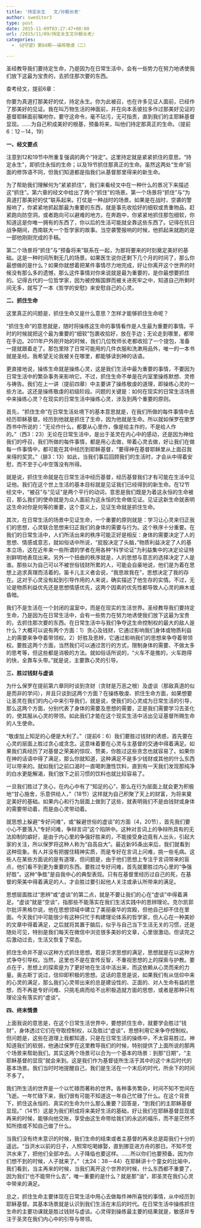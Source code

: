 ```yaml
---
title: '持定永生   文/孙毅长老'
author: sweditor3
type: post
date: 2015-11-09T03:27:47+00:00
url: /2015/11/09/持定永生文孙毅长老/
categories:
  - 《@守望》第84期——操练敬虔（二）

---
```

圣经教导我们要持定生命，乃是因为在日常生活中，会有一些势力在努力地诱使我们放下这最为宝贵的，去抓住那次要的东西。 

<!--more-->

查考经文，提前6章： 

你要为真道打那美好的仗，持定永生。你为此被召，也在许多见证人面前，已经作了那美好的见证。我在叫万物生活的神面前，并在向本丢彼拉多作过那美好见证的基督耶稣面前嘱咐你，要守这命令，毫不玷污，无可指责，直到我们的主耶稣基督显现。&hellip;&hellip;为自己积成美好的根基，预备将来，叫他们持定那真正的生命。（提前6：12－14，19） 

**一、经文要点** 

注意到12和19节中所重复强调的两个&ldquo;持定&rdquo;。这里持定就是紧紧抓住的意思。&ldquo;持定永生&rdquo;，即抓住永恒的生命；以及19节抓住那真正的生命。虽然这两处&ldquo;生命&rdquo;前面的修饰语不同，但我们知道都是指我们从基督那里得来的新生命。 

为了帮助我们理解何为&ldquo;紧紧抓住&rdquo;，我们来看经文中在一种什么的景况下来描述这&ldquo;抓住&rdquo;。第六章的经文中给出了两个&ldquo;抓住&rdquo;的场景。第一个场景将&ldquo;抓住&rdquo;与&ldquo;为真道打那美好的仗&rdquo;联系起来。打仗是一种战时的场景。如果是在战时，空袭的警报响了，你紧紧地抓起那最为重要的东西，就是事先收拾好的细软或贵重物品，赶紧跑向防空洞，或者跑向可以避难的地方。在奔跑中，你紧紧地抓住那包细软，你知道这是你唯一拥有的东西了，你以后的生活可能就全靠这些东西了。记得在抗日战争期间，西南联大一个哲学家的故事。当空袭警报响的时候，他抓起来就跑的是一部他刚刚完成的手稿。 

第二个场景将&ldquo;抓住&rdquo;与&ldquo;预备将来&rdquo;联系在一起，为那将要来的时刻奠定美好的基础。这是一种时间所剩无几的场景。如果医生说你还剩下几个月的时间了，那么你最想做的是什么？如果你就想着把某件事情尽力地完成，好让你离开这个世界的时候没有那么多的遗憾，那么这件事情对你来说就是最为重要的，是你最想要抓住的。记得古代的一位哲学家，因为被控叛国罪而被关进死牢之中，知道自己所剩时间无多，就写了一本《哲学的安慰》来安慰自己的心灵。 

**二、抓住生命** 

这里真正的问题是，抓住生命又是什么意思？怎样才能够抓住生命呢？ 

&ldquo;抓住生命&rdquo;的意思就是，随时将操练这生命的事情看作是人生最为重要的事情。平时的时候就把这个最为重要的&ldquo;细软&rdquo;包裹收拾好，放在手边；无论走到哪里，都带在手边。2011年户外刚开始的时候，我们几位牧师长老都收拾了一个提包，准备一提就跟着走了。那包里除了日常可能用的几件衣服和洗漱用品外，唯一的一本书就是圣经。我希望无论我被关在哪里，都能够读到神的话语。 

更直接地说，操练生命就是操练心灵，这是我们生活中最为重要的事情，不要因为日常生活中的繁杂事务来影响它。不过，抓住生命不单是在内室里操练默想、灵修与祷告。我们在上一讲（提前四章）中主要讲了操练敬虔的道理，即操练心灵的一些方法。这还是操练敬虔的初级阶段。问题的关键是：如何在现实的日常生活场景中来操练心灵？在现实的日常生活中操练心灵，涉及到两个重要的原则。 

首先，&ldquo;抓住生命&rdquo;在日常生活处境下的基本意思就是，在我们所做的每件事情中去经历耶稣基督。经历到他就是抓住了生命，因为他就是生命。所以就如保罗在歌罗西书中所说的：&ldquo;无论作什么，都要从心里作，像是给主作的，不是给人作的。&rdquo;（西3：23）无论在日常生活中，是出于圣灵在内心中的感动，还是因为神给我们的呼召，我们所做的每件事情，都是用心去做，带着心灵去做，好让我们在做每一件事情中，都可能在其中经历到耶稣基督，&ldquo;要得神在基督耶稣里从上面召我来得的奖赏。&rdquo;（腓3：13）如此，当我们事后回顾我们的生活时，才会从中得着安慰，而不至于心中空落没有所得。 

就是说，抓住生命就是在日常生活中经历基督，经历基督我们才有可能在生活中见证他。我们在这个世上生活的基本目标就是见证我们已经得到的新生命。在12节经文中，&ldquo;被召&rdquo;与&ldquo;见证&rdquo;是两个平行的动词，意思是我们既是为着这永恒的生命被召，那么我们的使命就是为众人面前为这永恒的生命做见证。见证这新生命就表明这生命对你是何等的重要，这个意义上，见证生命就是抓住生命。 

其次，在日常生活的场景中见证生命，一个重要的原则就是：学习让心灵来归正我们的思想，心灵联合思想来归正我们的身体的需要与行为。这个秩序十分重要。在我们的日常生活中，人们所活出来的秩序可能正好是相反：身体的需要决定了人的思想、情感或意志，就如俗话中所说，&ldquo;屁股决定了头脑，&rdquo;物质利益决定了人的基本立场，这在近年来一些所谓的学者在用各种&ldquo;科学论证&rdquo;为利益集中的决定论证特别鲜明地表现出来。另外一个扭曲的秩序就是，人的思想与意志的选择决定了人是谁。那些以为自己可以不被世俗钱财所累的人，可能会自豪地说，他们是为着在思想上追求真理而活着的。笛卡儿主义者会说，&ldquo;我思故我在&rdquo;，思想决定了我的存在。这对于心灵没有起到引导作用的人来说，确实描述了他生存的实情。不过，无论是物质利益优先还是思想情感优先，这两个因素的优先性都导致人心灵的麻木或昏暗。 

我们不是生活在一个封闭的温室中，而是在现实的生活世界。圣经教导我们要持定生命，乃是因为在日常生活中，会有一些势力在努力地诱使我们放下这最为宝贵的，去抓住那次要的东西。在日常生活中与我们争夺这生命控制权的最大的敌人是什么？大概可以说有两个方面：1）贪心及钱财，它通过影响我们身体或物质利益上的需要来争夺着带领权。2）好胜及思辨，它通过影响我们的思想来争夺着带领权。要胜这两个方面，当然我们可以通过苦行的方式，限制身体的需要、不做太多的思考等，但这些都是消极的方法。就如俗话所说的，&ldquo;火车不是推的，火车跑得的快，全靠车头带。&rdquo;就是说，主要靠心灵的引导。 

**三、胜过钱财与虚谈** 

为什么保罗在提前第六章同时谈到贪财（贪财是万恶之根）及虚谈（那敌真道的似是而非的学问），并且只谈到这两个方面？在操练敬虔、抓住生命方面，如果想要让圣灵在我们的内心中来引导我们，就是说，使我们的心灵成为日常生活的引导，那么这两个方面，分别代表了身体的需要及思想的需要，正是我们需要学习去圣化的，使其服从心灵的带领。如此我们才能在这个现实生活中活出见证基督所赐生命的人生使命。 

&ldquo;敬虔加上知足的心便是大利了。&rdquo;（提前6：6）我们要胜过钱财的诱惑，首先要在心灵的层面上胜过贪心或贪念。这意味着要在心灵与主基督的交通中得着满足。如果我们真经历了对基督之荣美的惊叹、赞美，你胜过这些贪念也就容易了。如果你在神的话语中得了满足，那么你就知道，这种满足不是多少钱财或其他的什么东西可以带来的。就如我们之前口渴时一直喝刺激性饮料，直到有一天我们发现那纯净的白水更能解渴，我们放下之前习惯的饮料也就比较容易了。
	  
一旦我们胜过了贪心，在内心中有了&ldquo;知足的心&rdquo;，那么在行为层面上就会更为积极地&ldquo;甘心施舍，乐意供给人，&rdquo;（18节）这样就为自己积聚了天上的财富，为将来奠定美好的基础。如果内心和行为层面上做到了这些，就表明我们不是由钱财或身体的需要带动着，而是由心灵带动着。 

就思想上躲避&ldquo;专好问难&rdquo;，或&ldquo;躲避世俗的虚谈&rdquo;的方面（4，20节），首先我们要小心不要落入&ldquo;专好问难，争辩言词&rdquo;这个陷阱中。这种对言词上的争辩所具有的无法抑制的癖好，是由于内心里的争强好胜来的，不能接受身边竟有人出头，引起大家的关注，所以保罗将这种人称为&ldquo;自高自大&rdquo;。最近新95条出来后，我们就看到这种现象。有人并没有把握住精神实质，而是专好在言词上问难，挑一些毛病。这些人在某些方面说的是有道理，但问题是，由于他们思想上专注于言词带来的盲点，他们看不到更为重要的东西。要胜过专好问难，首先就要胜过内心里的&ldquo;争强好胜&rdquo;。这种&ldquo;争胜&rdquo;是自我中心的典型表现。只有在基督里经历过自己的死，在基督的荣美中得着满足的人，才会胜过要引起他人关注或承认所带来的满足。 

思想层面胜过&ldquo;思辨&rdquo;或&ldquo;虚谈&rdquo;的第二点，就是不要让我们的心在&ldquo;虚谈&rdquo;中得着满足。&ldquo;虚谈&rdquo;就是&ldquo;空谈&rdquo;，指那些不能落实在我们生活实践中的思辨理论。克尔凯郭尔批评黑格尔说，他在思想领域中建立了美丽豪华的宫殿，但他自己却不住在里面。今天我们中可能很少有这种只忙于构建理论体系的哲学家，但人心在一种美妙的文章中得着满足，之后就将其置于脑后，似乎与自己当下生活无关的习惯，还是随处可见，特别是我们每天在微信中浏览很多美妙的文章，心里很激动。但读完之后激动过去，生活又恢复了常态。 

抓住生命并不是以这种方式抓住思想。若是只求思想的满足，思想就是在以这种方式争夺引导权。当然，这里也不是在宣传反智，不重视思想的上的探索与护教。要点在于，思想上的探索是为了更好地在生活中活出来，而这依赖从心灵而来的力量。奥古斯丁说过，信仰即积极的思想。这话的意思是说，如果我们有从信仰中来的心灵的满足，那么我们心灵带出来的总是建设性的、正面的、对人生命有益的思想，而不再是专好问难、只挑毛病而给不出积极造就方面的思想，或者是那种只有理论没有落实的&ldquo;虚谈&rdquo;。 

**四、终末情景** 

上面我说的意思是，在这个日常生活世界中，要想抓住生命，就要学会胜过&ldquo;钱财&rdquo;，身体透过它们在夺取控制权，以及胜过&ldquo;虚谈&rdquo;，思想利用它来争夺控制权。但问题是，这些在道理上我都知道，只是在日常生活的操练中，不太容易胜过。神知道我们的软弱，他通过保罗在这里教导我们的时候，特别提供了上面所说的那两个场景来帮助我们。其实这两个场景可以合为一个基本的场景：到那&ldquo;日期&rdquo;，&ldquo;主耶稣基督的显现&rdquo;就会来到。这是我们作为基督徒所生活于其中的这个末后时代的基本场景。我们当时时地提醒自己，我们是生活在一个末后的时代，所余下的时间不多了。 

我们所生活的世界是一个以忙碌而著称的世界。各种事务繁杂，时间不知不觉间在飞逝。一年忙碌下来，我们很有可能不知道这一年自己忙碌了什么。在这个背景下，抓住这永恒的、真实的生命为什么那么重要？回答是，&ldquo;到我们的主耶稣基督显现。&rdquo;（14节）这是为我们积成将来美好生活的基础，好让我们在耶稣基督显现或再来的时候，能够向他交账，享受由这生命带给我们的永远的福乐，而不是茫然不知所措或不知自己做了什么。 

当我们没有终末意识的时候，我们生命的结束或者主基督的再来总是距我们十分的遥远。&ldquo;当洪水以前的日子，人照常吃喝嫁娶，直到挪亚进方舟的那日。不知不觉洪水来了，把他们全部冲去。人子降临也要这样。&hellip;&hellip;所以你们也要预备。因为你们想不到的时候，人子就来了。&rdquo;（太24：38－44）在耶稣讲十个童女的比喻中，我们看到，当主再来的时候，当我们离开这个世界的时候，什么东西都不重要了，因为我们&ldquo;也不能带什么去&rdquo;，唯一重要的是什么？就是那&ldquo;油&rdquo;，即圣灵在我们心灵中带来的满足。 

总之，抓住生命主要体现在日常生活中用心去做每件神所喜悦的事情，从中经历到耶稣基督。其基本场景就是认识到我们生活在末后的时代。在日常生活中操练抓住生命的主要功课就是胜过钱财与虚谈。心灵得到操练最主要的结果就是，敏感并专注于圣灵在我们内心中的引导与带领。 

&nbsp;